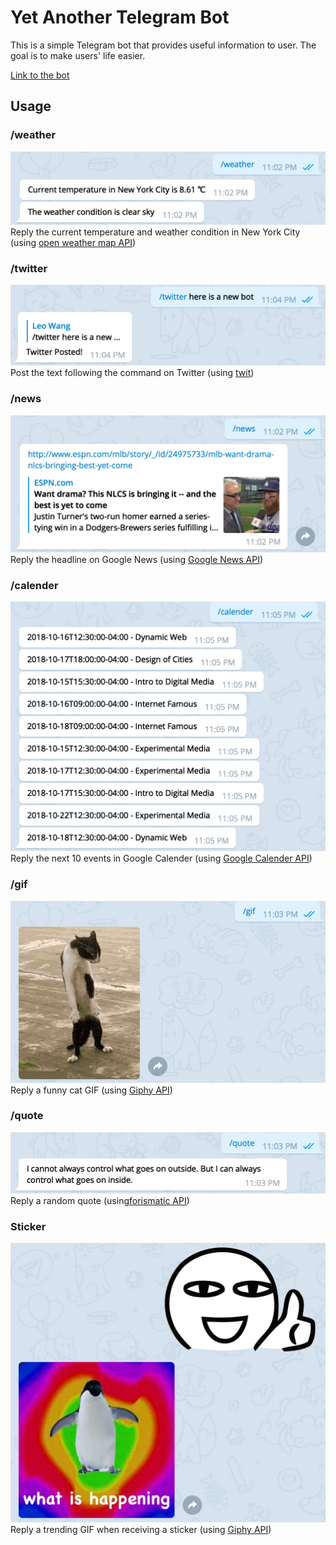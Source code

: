 # Yet Another Telegram Bot
This is a simple Telegram bot that provides useful information to user. The goal is to make users' life easier.

[Link to the bot](https://t.me/leowangbot)
## Usage
### /weather
![](/telebot/image/weather.png)
Reply the current temperature and weather condition in New York City (using [open weather map API](https://www.npmjs.com/package/openweather-apis))

### /twitter
![](/telebot/image/twitter.png)
Post the text following the command on Twitter (using [twit](https://www.npmjs.com/package/twit))

### /news
![](/telebot/image/news.png)
Reply the headline on Google News (using [Google News API](https://newsapi.org/s/google-news-api))

### /calender
![](/telebot/image/calender.png)
Reply the next 10 events in Google Calender (using [Google Calender API](https://developers.google.com/calendar/quickstart/nodejs))

### /gif
![](/telebot/image/gif.png)
Reply a funny cat GIF (using [Giphy API](https://developers.giphy.com/docs/))

### /quote
![](/telebot/image/quote.png)
Reply a random quote (using[forismatic API](https://www.npmjs.com/package/forismatic-node))

### Sticker
![](/telebot/image/sticker.png)
Reply a trending GIF when receiving a sticker (using [Giphy API](https://developers.giphy.com/docs/))
